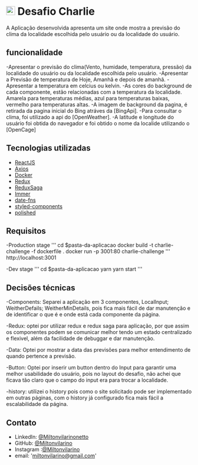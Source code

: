 # <img src="https://avatars1.githubusercontent.com/u/7063040?v=4&s=200.jpg" alt="HU" width="24" /> Desafio Charlie

A Aplicação desenvolvida apresenta um site onde mostra a previsão do clima da localidade escolhida pelo
usuário ou da localidade do usuário.

## funcionalidade

-Apresentar o previsão do clima(Vento, humidade, temperatura, pressão) da localidade do usuário ou da localidade escolhida pelo usuário.
-Apresentar a Previsão de temperatura de Hoje, Amanhã e depois de amanhã.
-Apresentar a temperatura em celcius ou kelvin.
-As cores do background de cada componente, estão relacionadas com a temperatura da localidade.
Amarela para temperaturas médias, azul para temperaturas baixas, vermelho para temperaturas altas.
-A imagem de background da pagina, é retirada da pagina inicial do Bing atráves da [BingApi].
-Para consultar o clima, foi utilizado a api do [OpenWeather].
-A latitude e longitude do usuário foi obtida do navegador e foi obtido o nome da localide utilizando o [OpenCage]


## Tecnologias utilizadas

- [ReactJS](https://pt-br.reactjs.org/)
- [Axios](https://github.com/axios/axios#axios)
- [Docker](https://www.docker.com/)
- [Redux](https://redux.js.org//)
- [ReduxSaga](https://redux-saga.js.org/)
- [Immer](https://github.com/immerjs/immer)
- [date-fns](https://date-fns.org/)
- [styled-components](https://styled-components.com/)
- [polished](https://polished.js.org/)

## Requisitos

-Production stage
'''
  cd $pasta-da-aplicacao
  docker build -t charlie-challenge -f dockerfile .
  docker run -p 3001:80 charlie-challenge
'''
  http://localhost:3001

-Dev stage
'''
  cd $pasta-da-aplicacao
  yarn
  yarn start
'''
## Decisões técnicas

-Components:
Separei a aplicação em 3 componentes, LocalInput; WeitherDefails; WeitherMinDetails, pois fica mais
fácil de dar manutenção e de identificar o que é e
onde está cada componente da página.

-Redux:
optei por utilizar redux e redux saga para aplicação,
por que assim os componentes podem se comunicar melhor tendo um estado centralizado e flexivel, além da facilidade de debuggar e dar manutenção.

-Data:
Optei por mostrar a data das previsões para melhor entendimento de quando pertence a previsão.

-Button:
Optei por inserir um button dentro do Input para garantir uma melhor usabilidade do usuário, pois no layout do desafio, não achei que ficava tão claro que o
campo do input era para trocar a localidade.

-history:
utilizei o history pois como o site solicitado pode
ser implementado em outras páginas, com o history já configurado fica mais fácil a escalabilidade da página.

## Contato

- LinkedIn: [@Miltonvilarinonetto](https://www.linkedin.com/miltonvilarinonetto/)
- GitHub: [@Miltonvilarino](https://github.com/Miltonvilarino)
- Instagram :[@Miltonvilarino](https://www.instagram.com/miltonvilarino/)
- email: 'miltonvilarino@gmail.com'